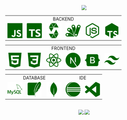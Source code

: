 
<div align="center">
  <img src="https://readme-typing-svg.demolab.com?font=Space+Mono&weight=600&size=30o&duration=2000&pause=2000&repeat=false&color=007A00&center=true&vCenter=true&width=435&lines=TECHS"/>
</div>
 <table align="center">
    <tr>
   <td align="center "colspan="6">BACKEND</td>
    </tr>
    <tr>
      <td><img src="./icons/javascript.svg" alt="JavaScript"></td><td><img src="./icons/typescript.svg" alt="TypeScript"></td><td><img src="./icons/solidity.svg" alt="Solidity"></td>      <td><img src="./icons/appscript.svg" alt="Apps Script"></td><td><img src="./icons/node.svg" alt="Node.js"></td><td><img src="./icons/tsnode.svg" alt="Node.ts"></td>
    </tr>
 </table>
    <table align="center">
    <tr>
    <td align="center "colspan="6">FRONTEND</td>
    </tr>
     <tr>
       <td><img src="./icons/html.svg" alt="HTML"></td><td><img src="./icons/css.svg" alt="CSS"></td><td><img src="./icons/react.svg" alt="REACT"></td><td><img src="./icons/next.svg" alt="NEXT"></td><td><img src="./icons/bootstrap.svg" alt="BOOTSTRAP"></td><td><img src="./icons/tailwind.svg" alt="TAILWIND"></td>
    </tr>
 </table>
 <table align="center">
    <tr>
    <td align="center "colspan="3">DATABASE</td><td align="center "colspan="2">IDE</td>
    </tr>
     <tr>
       <td><img src="./icons/mysql.svg" alt="MYSQL"></td><td><img src="./icons/sqlite.svg" alt="SQLITE"></td><td><img src="./icons/mongodb.svg" alt="MONGODB"></td>
       <td><img src="./icons/eclipse.svg" alt="ECLIPSE"></td><td><img src="./icons/vscode.svg" alt="VSCODE"></td></td>
    </tr>
 </table>
<br>
<!-- GIT STATS -->
<div align="center">  
  <a href="https://github.com/RodrigoSKohl">
  <img height="140em" align="center" src="https://github-readme-stats.vercel.app/api?username=RodrigoSKohl&show_icons=true&custom_title=&text_bold=true&theme=shadow_green&include_all_commits=false&count_private=true&hide_border=true&bg_color=00000000"/>
  <img height="140em" align="center" src="https://github-readme-stats.vercel.app/api/top-langs/?username=RodrigoSKohl&custom_title=&text_bold=true&layout=compact&langs_count=7&theme=shadow_green&bg_color=00000000&hide_border=true"/>
</div>
